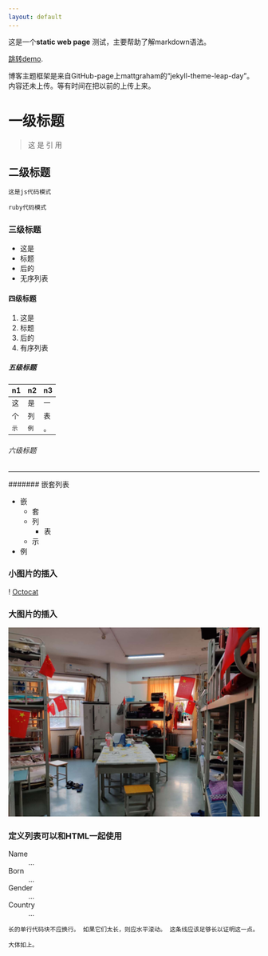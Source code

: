 ```yaml
---
layout: default
---
```



这是一个**static web page** 测试，主要帮助了解markdown语法。

[跳转demo](./another-page.html).

博客主题框架是来自GitHub-page上mattgraham的“jekyll-theme-leap-day”。内容还未上传。等有时间在把以前的上传上来。

# 一级标题

>这
>是
>引
>用

## 二级标题

```js
这是js代码模式
```

```ruby
ruby代码模式
```
### 三级标题

* 这是
* 标题
* 后的
* 无序列表

#### 四级标题

1. 这是
2. 标题
3. 后的
4. 有序列表

##### 五级标题

| n1 | n2 | n3 |
|:-----|:-----|:-----|
| 这 | 是 | 一 |
| 个 | 列 | 表 |
| `示` | `例` | 。 |

###### 六级标题

***

####### 嵌套列表

- 嵌
  - 套
  - 列
    - 表
  - 示
- 例

### 小图片的插入

! [Octocat](https://github.com/du-xiang/du-xiang.github.io/blob/demo/2.png)

### 大图片的插入

![Branching](https://github.com/du-xiang/du-xiang.github.io/blob/demo/大学宿舍.jpg)

### 定义列表可以和HTML一起使用

<dl>
<dt>Name</dt>
<dd>...</dd>
<dt>Born</dt>
<dd>...</dd>
<dt>Gender</dt>
<dd>...</dd>
<dt>Country</dt>
<dd>...</dd>
</dl>

```
长的单行代码块不应换行。 如果它们太长，则应水平滚动。 这条线应该足够长以证明这一点。
```

```
大体如上。
```

